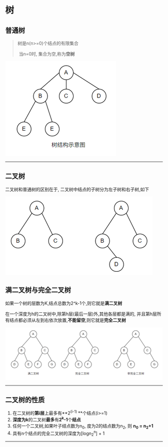# 树

## 普通树

> 树是n(n>=0)个结点的有限集合
>
> ​	当n=0时, 集合为空,称为**空树**

![image-20250601170400880](../../../images/image-20250601170400880.png)

---

## 二叉树

二叉树和普通树的区别在于, 二叉树中结点的子树分为左子树和右子树,如下

![image-20250601170839340](../../../images/image-20250601170839340.png)

## 满二叉树与完全二叉树

如果一个树的层数为K,结点总数为2^k-1个,则它就是**满二叉树**

在一个深度为h的二叉树中,除第h层(最后一层)外,其他各层都是满的, 并且第h层所有结点都必须从左到右依次放置,**不能留空**,则它就是**完全二叉树**

![image-20250601172030872](../../../images/image-20250601172030872.png)

---

## 二叉树的性质

1. 在二叉树的**第i层**上最多有**2<sup>(i-1) </sup>**个结点(i>=1)
2. **深度为k**的二叉树**最多**有**2<sup>k</sup>-1**个**结点**
3. 任何一个二叉树,如果叶子结点数为n<sub>0</sub>, 度为2的结点数为n<sub>2</sub>,  则 **n<sub>0</sub> = n<sub>2</sub>+1**
4. 具有n个结点的完全二叉树的深度为[logn<sub>2</sub><sup>n</sup>] + 1

---



